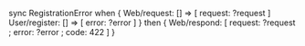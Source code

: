 sync RegistrationError
when {
  Web/request: []
    => [ request: ?request ]
  User/register: []
    => [ error: ?error ] }
then {
  Web/respond: [
    request: ?request ;
    error: ?error ;
    code: 422 ] }

